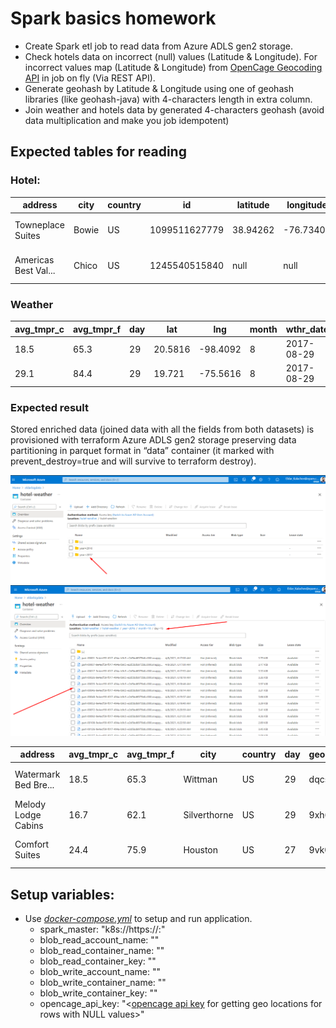 # Spark basics homework
- Create Spark etl job to read data from Azure ADLS gen2 storage.
- Check hotels data on incorrect (null) values (Latitude & Longitude). For incorrect values map (Latitude & Longitude) from [OpenCage Geocoding API](https://opencagedata.com/api) in job on fly (Via REST API).
- Generate geohash by Latitude & Longitude using one of geohash libraries (like geohash-java) with 4-characters length in extra column.
- Join weather and hotels data by generated 4-characters geohash (avoid data multiplication and make you job idempotent)

## Expected tables for reading
### Hotel:
| address | city | country | id | latitude | longitude | name |
| --- | --- | --- | --- | --- | --- | --- |
| Towneplace Suites | Bowie | US | 1099511627779 | 38.94262 | -76.73404 | 23500 Welcome Way Dr |
| Americas Best Val... | Chico | US | 1245540515840 | null | null | 740 Broadway St |

### Weather
| avg_tmpr_c | avg_tmpr_f | day | lat | lng | month | wthr_date | year |
| --- | --- | --- | --- | --- | --- | --- | --- |
| 18.5 | 65.3 | 29 | 20.5816 | -98.4092 | 8 | 2017-08-29 | 2017 |
| 29.1 | 84.4 | 29 | 19.721 | -75.5616 | 8 | 2017-08-29 | 2017 |

### Expected result
Stored enriched data (joined data with all the fields from both datasets) is provisioned with terraform Azure ADLS gen2 storage preserving data partitioning in parquet format in “data” container (it marked with prevent_destroy=true and will survive to terraform destroy).

![result1](./img/result1.png)
![result1](./img/result2.png)

| address | avg_tmpr_c | avg_tmpr_f | city | country | day | geoHash | id | latitude | longitude | month | name | wthr_date | year |
| --- | --- | --- | --- | --- | --- | --- | --- | --- | --- | --- | --- | --- | --- |
| Watermark Bed Bre... | 18.5 | 65.3 | Wittman | US| 29 | dqcs | 867583393793 | 38.796997 |  -76.30522 | 8 | 8956 Tilghman Isl... | 2017-08-29 | 2017 |
| Melody Lodge Cabins | 16.7 | 62.1 | Silverthorne | US | 29 | 9xh6 | 1443109011461 | 39.840855 | -106.23464 | 8| 1534 County Road 30 | 2017-08-29 | 2017 |
| Comfort Suites | 24.4 | 75.9 | Houston | US | 27 | 9vk0 | 111669149696 | 29.681085 | -95.402996 | 8 | 1055 E Mcnee Road... | 2017-08-27 | 2017 |

## Setup variables:
- Use *[docker-compose.yml](./hotel-weather-job/docker-compose.yml)* to setup and run application.
  - spark_master: "k8s://https://<domain>:<port>"
  - blob_read_account_name: "<blob account name wherefrom data will be read>"
  - blob_read_container_name: "<blob container name wherefrom data will be read>"
  - blob_read_container_key: "<blob container key name wherefrom data will be read>"
  - blob_write_account_name: "<blob account name where data will be written>"
  - blob_write_container_name: "<blob container name where data will be written>"
  - blob_write_container_key: "<blob container key where data will be written>"
  - opencage_api_key: "<[opencage api key](https://opencagedata.com/api) for getting geo locations for rows with NULL values>"

